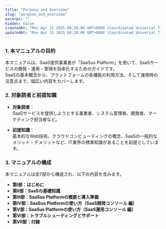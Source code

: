```yaml
---
title: "Purpose and Overview"
slug: "purpose_and_overview"
excerpt: ""
hidden: false
createdAt: "Mon Apr 15 2025 08:20:00 GMT+0000 (Coordinated Universal Time)"
updatedAt: "Mon Apr 15 2025 08:20:00 GMT+0000 (Coordinated Universal Time)"
---
```


### 1. 本マニュアルの目的

本マニュアルは、SaaS提供事業者が「SaaSus Platform」を用いて、SaaSサービスの開発・運用・管理を効率化するためのガイドです。  
SaaSの基本概念から、プラットフォームの各機能の利用方法、そして運用時の注意点まで、幅広い内容をカバーします。

### 2. 対象読者と前提知識

- **対象読者**：  
  SaaSサービスを提供しようとする事業者、システム管理者、開発者、マーケティング担当者など。

- **前提知識**：  
  基本的なWeb技術、クラウドコンピューティングの概念、SaaSの一般的なメリット・デメリットなど、IT業界の標準知識があることを前提としています。

### 3. マニュアルの構成

本マニュアルは全7部から構成され、以下の内容を含みます。

- **第I部：はじめに**  
- **第II部：SaaSの基礎知識**  
- **第III部：SaaSus Platformの概要と導入準備**  
- **第IV部：SaaSus Platformの使い方（SaaS開発コンソール 編）**  
- **第V部：SaaSus Platformの使い方（SaaS運用コンソール 編）**  
- **第VI部：トラブルシューティングとサポート** 
- **第VII部：付録**